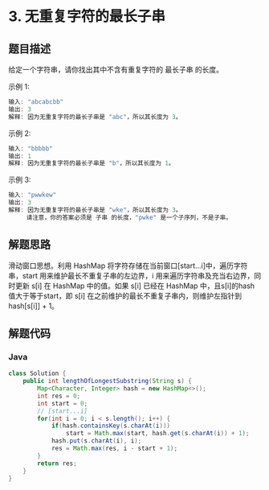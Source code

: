 # 3. 无重复字符的最长子串

## 题目描述

给定一个字符串，请你找出其中不含有重复字符的 最长子串 的长度。

示例 1:
```java
输入: "abcabcbb"
输出: 3 
解释: 因为无重复字符的最长子串是 "abc"，所以其长度为 3。
```
示例 2:
```java
输入: "bbbbb"
输出: 1
解释: 因为无重复字符的最长子串是 "b"，所以其长度为 1。
```
示例 3:
```java
输入: "pwwkew"
输出: 3
解释: 因为无重复字符的最长子串是 "wke"，所以其长度为 3。
     请注意，你的答案必须是 子串 的长度，"pwke" 是一个子序列，不是子串。
```

## 解题思路

滑动窗口思想。利用 HashMap 将字符存储在当前窗口[start...i]中，遍历字符串，start 用来维护最长不重复子串的左边界，i 用来遍历字符串及充当右边界，同时更新 s[i] 在 HashMap 中的值。如果 s[i] 已经在 HashMap 中，且s[i]的hash值大于等于start，即 s[i] 在之前维护的最长不重复子串内，则维护左指针到hash[s[i]] + 1。

## 解题代码

### Java

```java
class Solution {
    public int lengthOfLongestSubstring(String s) {
        Map<Character, Integer> hash = new HashMap<>();
        int res = 0;
        int start = 0;
        // [start...i]
        for(int i = 0; i < s.length(); i++) {
            if(hash.containsKey(s.charAt(i)))
                start = Math.max(start, hash.get(s.charAt(i)) + 1);
            hash.put(s.charAt(i), i);
            res = Math.max(res, i - start + 1);
        }
        return res;
    }
}
```

